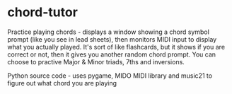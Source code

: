 # chord-tutor
Practice playing chords - displays a window showing a chord symbol prompt (like you see in lead sheets), then monitors MIDI input to display what you actually played.
It's sort of like flashcards, but it shows if you are correct or not, then it gives you another random chord prompt. 
You can choose to practive Major & Minor triads, 7ths and inversions.

Python source code - uses pygame, MIDO MIDI library and music21 to figure out what chord you are playing
